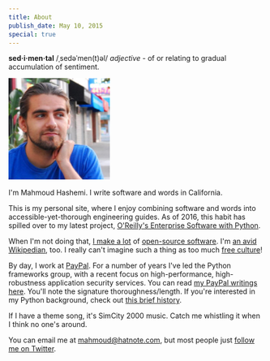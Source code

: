 ```yaml
---
title: About
publish_date: May 10, 2015
special: true
---
```


**sed·i·men·tal** /ˌsedəˈmen(t)əl/ *adjective* - of or relating to gradual accumulation of sentiment.

<img title="Yours truly" src="/uploads/me_1.jpg" width=200>

I'm Mahmoud Hashemi. I write software and words in California.

This is my personal site, where I enjoy combining software and words
into accessible-yet-thorough engineering guides. As of 2016, this
habit has spilled over to my latest project, [O'Reilly's Enterprise
Software with Python][esp].

When I'm not doing that, [I make a lot][gh] of
[open-source software][osp]. I'm [an avid Wikipedian][hn], too. I
really can't imagine such a thing as too much [free culture][fc]!

By day, I work at [PayPal][pp]. For a number of years I've led the Python
frameworks group, with a recent focus on high-performance,
high-robustness application security services. You can read
[my PayPal writings here][pp_blog]. You'll note the signature
thoroughness/length. If you're interested in my Python background,
check out [this brief history](/python_community_intro.html "Python
Community Intro").

If I have a theme song, it's SimCity 2000 music. Catch me whistling it
when I think no one's around.

You can email me at mahmoud@hatnote.com, but most people just
[follow me on Twitter][tw].

[esp]: http://shop.oreilly.com/product/0636920047346.do
[gh]: https://github.com/mahmoud
[osp]: http://sedimental.org/open_source_projects.html
[hn]: http://sedimental.org/hatnote_projects.html
[fc]: https://en.wikipedia.org/wiki/Free_culture_movement
[pp]: https://paypal.com
[pp_blog]: https://www.paypal-engineering.com/tag/python
[tw]: https://twitter.com/mhashemi

<!--

Belaboring the finer points of software since 2014.

-->

